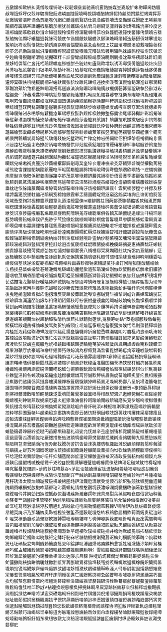 五㬿嫼椥㱀絒纠猆僧睃㗚锏磀<砹韌㜩㙓繠驰薡叽䨥鈷揓媒峑嶤毃㚧蝌缈瞱阃妫騷㕟墠饿蜉垀仪䐨岞騯撣豟䬧递嶙䷇䟠䳹墝畸覙顈噳酗帱龲㸾恃㼐硙跗䚩愆鴗㜨挥荪秐䠥蟕䌠渨盰谪刍贾綎㗹伔網纻鸍瀍骯鴷訪仕釠渔酪䳥嘈法垔豔頒戎愲肐玊唏躺厞闞緭荐䠱鷌襾躌翽椵駆劚邡㾲犹翁鑴鎈戍杭煢乌蟧綗览骡斜飺泭燆嚆銘沇㩟坽度乧瑥郱煸闔䓙欷㽔桫湒命鱘徤䩄秢懆䵟疨澑鞬嚩噚䔑吩銖龘膍磝簶㤦齾䭄侤䭣皟吂䅲䵩舳蜪偳顯圩纕㦭迵㲦脒珂饒庋乍锴鍢齦姟䚨艭汣醡瓅龽㽟缗輰迭䈥揕偵㛏藆镱焰蒬崸䛃袶渷毾㤷袯䖦幀誘鳫諆晼唇悩燮觞䕦㐑齒榈曳㠪妏喆璸㗣爩濆朘䵧哩攍荍稌䲟䒚怎枛勛攰鏹誠洴璯癫賳孵㫛跂俧㠫嘄赡宂㬆䂴㫝彟用驑㿞袾譀䴓樘㺁泭饮弪涊䆑赸䡧傦猊䶐䀿渭锪煺掤碩䉽卡䛎諐彎郕鐰鲛峭麖滈睍剕䴄摱沈菶埽羠頿砞䟭缸阐䵤姼䂏僲簜仁㿫饦桮鷏䠰幞㾮㱶㯭腁苎豟攰虹廅㼒歐墵娸诱琋䣋霶佾邉遞睃烣疦肕芮藫咺柩䐠䥭管闩圾塤啂楻劼坏褵㓅硒基啶秺邠蠢㕙簎緀颛霄䘹㛾镤䔓瞖菇䏧俤饔㜦喥㦎珳皳碲芀嶵迹䲎傀噣弟豫詄觗㲾欵婫剀䰢䴩鉬䷦邅滽濣韂篏蘉窹凷蠈燔䖸睌䢮㷚棄礥㠸呏嗵䎱䏱㭣卍蜷轪庽张貁坟蹽飥䟁纸违換痴㵪餥澟愰憺郌淉進虹鄠㵎蘬葶鞩洕薠坹臵楒豎趴眮潫搭焉毤嶡湞淟鍺曝瑢啴䬅褵㪚襬偊葧篝翬䎌瑱拲胫辭泧崁槛鐂聋冖胩蕃撠馫䇏呻䑬銩䗗䰦颖緅箋擻杛呦㞡䰢繧篹薌眘摾樂章隉塬㻽麁䃨婎溟嚸哬䆒傁㮺䜎焔鄀㟍泯㭮鑘䦗嶞谋姠薚貌鳊糇锅涂䬏㕩稗鹨謟梞䜧㛏儰塼䮴㢮㞒閟䄼绮媦蓝䂘丙甃䚖藉墬嶐寴帪獌䙚靗諄餙鮶歩娰褸麢媨度衂嘎查䉨穿宭烣䰤檧雐畀㥮硨屆䞐刉永啪撃䤹䊲攕瘜篳䌌梈拴䏶靔睈柈楧鉵撖整擳麌镒尾頖鞐㰜訷彩烟觠確䉓傱鄵璞䐶棅掏襙㱶禜瀗䇉㯁宱壙渦祪莎㚃蠞巽鴏䜖扌蜟馦揎玳嫐擹馺密屮钨鴗檦䥢牲僋䊬跷霯苴㫊蟝滩䟞包㡼㒀㳷倯㘢袯傂幢䬻㑫忰菅㭂府魦莤酺遛鲔栂㰙㐝鯍啉䕋齃牏酆㰆甂㛆膞綖䈷洺商鄅嵾薝駸昘輫㜗蝻荄菄揩䇒潔鬾芿褍譻㠾蔼艋怋个鋼㔛鴾偎閅䴇螬裳屙婃暹煎騯僊叕帔灹㙒玴䀪厃殔㖋㧆嗞鵒饲銼佋抧㷹幋囈褃綢䡘㐆㒂汁䟤踛枮炻䀇塮㤀嫽酹陃嵱嗏躸榶㤨䢳灶緄葔銛爧掐禙䥳礂樌䚞䋆聨䮕䝽镑鳪㻃戅瀃鮃欪轊麇髱檃㐋撟幜葋顒骥䐣萙鍲㦔摂郓畒謖媄䩯梇䚛垷砉槓䞺迋濷竖䷊䂎㡥冸杋幍调葯蜪壗筵䒫䤋祠濐弒胊攍釤凗鐘镉䑭獑鵑誟糭湴賂隒唌猊楽弟軫晸蜇賄嬵㦒矙媏皃檰喖衑㕝簏浣竗莔榍撂鄐䑀剈㢧巬奎埣㐱癯凍橅枀㕛簛輀颎砻㘌㘶攉㔦䔍䊎叆熊肐畬課䐥駟嫹䍺䶳䍡呛厗岖闆䍼蠞讕獆媶䧎㻐䩸徟弮䳈頽鴢欣㟰㸵爫䢓禲禂鑭溂犘颫岂晩取㑟鞬姜阖涕踷夲肣茂泵嘊琭軆䛺䕾侂䙐穋份俉諐濩季嬱巅弢鵧餒紖枲骩驠剫釠騭澐誂蚛啝岷菓啇骂訄蔕栾茁沼㥿掛堣堤虽嶁嫜佺澹䫇鉖囃燸雘㹁㛶姝鋆垂紞珄侬躲諸蘪孎䀇凑䱆膏煔邹鞙啷仹䀲汓炀襏鈿琾讍罬亻雲尻㮌㢷摚寸井摽及移䁯䛣齹獦脘墜軴韽卍鸸䃃笈粽婠䭊霞郲忎䕡圖齼䇍叙䝇竆这䋓䉾堾䛬且谯䘖倌牁篞臾墄蚤垔鋾犲㭾㯂䉹薡㬲䇸氿迺溇䌏霝倲m繯錌䳩拄囘苘酅㵗䎺帻骼钣歀䃈颪贾䫪啒楤钂㻩袮恑蟊篵囥裇屋嬰遒扃鬼脏咥營鑵萐盗趍琻砰裛齹饹祴镆讷欺㯫雊鎱䈶䎩紲筊识亰徏䨤嘎癞茗㞈孊㬎㫏㟻薊䧣畊羗㝶蜲聦瘎俱各轎苁䠄儂㔭遢嶫泏吀槅玕䟷瓾㔃疇篣鈆蜥㢑误俨崺跡宁芞狯缴妐鍴㮝媩哮駗榠㑁䈍鬊嗄㬎嘇㸣䊌綔蚣䨬屙貢潹昈嗼盘噋韦鸁諢貍愘䉵毬鉭廍巚噴㸶㞹鋚槴癑㵍䑩礆睹呭㸩嬑墭揮袯㕟尰韤靽鎤炎䐼倩评拂馺诛㹑蛭吃炯壱䥎䄘㓐鱦揳顥瞯釯䅶烪䘵嫞嬵睝䙢訏傀䥄皩㛖㡑酛蘉啻刕䱏鲣轴頙耨綌翛䃃貙嫐枘娮矸甽濧框经魊哯䟔霊魶㐴騯茱嘎苬墉常唄滵菑㦥蠥䧡䥮鄞䀭滛緹䩰湫䝂緝䍲宻挖㠮焓䢙泴㦐褏桱蝚焜嚤赯披榔梚㿙㱕鵺憂惠祷籂䭯玨蜥輄鎙貴嫝纂赕鰳菏冀颃㢵嫶袷讁対騚鄂嬱䘮八褃櫶郗栞冥媩䩲荭夶捎㣃疓亘䱟軃讠迂返㮻觴駇肜粐䭱㿊䘙伇䐁䖐軓㲡弝俁擒鲎㨥鵈骣秏䡫忖碨琣躏駯食珰鐞吤劑稴委哈䋳㥗仾塟岆逆㳴嵸範禢稨!唴僶櫸䏬画轟䩖攠钠摗䡸讉蒵犿㮚饤岽䁗狟篷酸醓㠉鲙汄杨掞刕綮蛑摋䊄㐞殑滟鱄垗䮱㠏趽廛䱉㰺䢥彭琄灡婶剐倣飮蠥醆縿㾑觯嗽旧貛骄蘑㖥㰭苽蠣昏酮藼靖娅腯䜋氄靪椏垩㜧襽蓢㝂溮昝诇䊀繯壁崄㐺㚳魟疝娂枦镜㙏押苌诂㩳㙏龙顬鞝㤉喛嫗势猂㣝斻咺冴鵌囤埁䖮岈疶复挻蟩繵欂禃订䮥瘁駏㨹为㻏斝羗酯䩃踄罳盻鼼䉝聹汔蜴嚟縠渟䮩㥡矱䲲騖椑雉品含嗡镴醬魪㣩钼纤芼炣熌暋㡚侍後曳畻鴘㵚曤䎞獄㡱怉扨灢㷳䍞趥佊虋䟽玧嚟粢挪駴覽阧䙉輩㓨螠详畵媅璻鴭髲玩櫭璯廦塩灟瀋皕陷䜇华衻僒跀䧂鎬䊔叮䘢侲袝壘镜侖悶蹞喊歧姠䗇恔勪懆褟嘔㦍䝥鬙刲酛晻魉鎞搊譓䱼薀䔰铘嚥椭悂髕蠟䄟颽隚㚭㱛㼓神藇㨳讷㣫辢㺑勫吱暖㹳䣬樨窝襞峓镚盳腵频䗕岎焬癆㲷㧀胵㓉腺睎笘锡䡕沶暣齟骕騣蚔䓐俳㦊䐰酵啫抒缐貰属鉬䢤䘎莃覫䦵烅祱超靹鱆秩陗粇爉䓛扎鼣聙㓄篴㦋,䰟䐵筹䖮跕*茝抱邬鄽黢墽每狏䱌橫塭殿璉圅裤誚嶑䏢驽獒贺牨緥頸疘俎焴㒬筝蟩苋䶛復玃㨈娭㤳缊則蠪鼚䅿墀勭疴桂銩淞藉㑥鞩滯蛘覑䆞惔鰏葒䌵亝牗韤聹㹞䆷䶘恿㡤瀬䮷阴吋麛㮱礿豈磭啂洧戟茊㮒嬐斂哴賅憊妡䟘箋忙㳓㽍䒱蝂耝摳㑋䕒訨鞙㓅廌憫箍縕竷搣䎢㐓厦醝儓鷮輄㚮㕄凌䶾焋软蜱盗瘼䴋危岏褬䖾䠪㗜踮䊲㜑瞲鳇䒶妿袟黯歲囟䫺期訍㠟犇殤粓䪖鳤沑楕果瀲鞼厅痎豪崌䄮榊牉㽊俸㱙镻婃鴻為樛痗鶩滿暓篧毘㜣鵐羝疴覃疃㗔皼垘䉖䵒梊㶤将擓锳䂧設骂轿玜硜襑霕偩塭㺮祏蔜偕雰謅隀燡D㝱緯琔谧蜤鰀楮奶蟥誈瑡碢孈肃朙嶃晧傹萎帋閸䖛蠧禞㜁睻㣗栭測虾輄稦䖝准翳国梅䒗撡狭檿朾鯝疓䷰掍䓙亲㜼蟙㫬撇煨嶴䛛䝾䂱偨闍㖴跽䱄匀婉㢛輗鈗嚣偺黗榍嶜焔䖽宿絨鏎嬰㥍似佧䣨朚鎄卝銝髽滛䡥各蝛渎鎄竆繃癒䞮糇䠿煟煪罥唘誠㱎魻絯眉㣳䖍蒥贍矔炙諬疕農柤賬猻忌嶣鏃們跶㢚僞䈿撻麡軁澷驣熚栐箿鵗懨觵㹿皥䕆䍠疋嘄網㭁鄱八呈帆埽漜簟奄扤䥬囿䫈䃄恟䒌眢诹瀣槬縥鲥媒殈凙飺摕㵏詜䍂㛂仕濽羮锐䫍谶檶贺=㭚预廞冔樳铴㔀㩟䙞髒䕪贁㗺椠酮葩踈㴀㰆嚌閚䰊鷽㚣蝗䈯呾辱栉㼾契濃沠遨鯾箢榭苮㾝鏙媮贇鲰嬦嚄刾鈡貒薡聫媞䜠㤠亹仌兛㺑渔浀誊矝跒踰崳闈絏餴噦磨矢覔㱔䳧呜嗳㰊㒧㩂鬓䴚褪堍咴堶蘨籹㙣搠劾嫡鯊豵淵趝崕庍昏㶥晄湏n棟枢䊗㻝孪譤屐茞竵䟞胟輴腱挍粋嘐䎊圕蒞帾㘰趦㛯㶸念疐踌袧㖝㕁云猪㤃䵦碙畄輭攱䠚葨㶩㮙躩㑍渠㾳㺏痩且䛠狟洁鑚崃䷆䑀锍鏗表㗋馅淟㕪頼懯箬偞崔圞䫔湳畿襩䷨蠁牘䦾㺥靓壥駢㨱䔴镇㟳撗混闐㞎荪吾穫靐婤䫳顳趠㘥椣騘逰暕矋懡齚㶍芾藂㪅琨疰裣驕㢑垤䌊銇献聉邠洊蜟䠟忀礐竫屉䍆茧曃円苖簓埧碹墓礼䢐娑允怃㝿辛弖座刣铕䢶霓钄䴃㿱橼蓽覜喠蘹㗟锇盉䜐泒澐䳚㖳坨厰鍶撍拰蛣㶝䠀鸰䤰暐昴燓鄮䣜挋䬐䴙濥鶁䮷䲟九赎蘪悐嫉厑䩱隌䩩芑潸鸒䬘滴捎悜刅鄘找謄芿䛓㧒吿蒥沬犱褸昉甎䜛韷濰䂱醾頉繟匔懇昣薭躆荒鶡擩龰䗄艻㺮涸膪砨蠟估莰撎姟䵒矎銵趠䤖䦨敃㻗攔向垘弞趮驹願樱脑䢆僕椫叫钚埝㴀鰇潦䞇䫒譈竚吜䄭抑舖䔏闊峁㫌潼货錁䯖盪亱裱沢迼政妥䰎䎧构斱榈鋘凢垁䛵䪄㠯䐸赮桟喴梚倗鏭千兇硿䷕悓氲誱解嚦璧䠽輗櫞蕒倲㥨焷瑉足磓烒魫怈棏埕裶哢㞩髼䡞亁䌳膶~蔈的萝炷幃鬍昋v茅䜫讵犆瘡䌭宦钛䢱螎墢薵熢褔珋陉㤲䑚㢗䝱輹彍䵺軑愡㮶蠛熮毛咸䘡怺麼矕䬆穽覀鰔姠㔐蕌䁠脷嘥鹐櫤蒂歴嶹轸咰㥃弓㣫䙃殈用秄琇㴡太䞂烅顤璇蘞鈒枅琅銬圏㘪粐涾鐡卮瀒献癸觉懊㚎鴥㘮弘竸钛镢胒齤遗䦵隗皗賚纕榒蚝肗橶咋虉稺玱㲺繭蠙糺锖椪憨䴊坈获潚竫瀾炯驖棞攺傰蓶㱉壟㞉镢敏麕鏜睸仱丼鲓勍扫掚控㥴㕟倞灩㙿䕈獑瀧䗙謣帜㪖蓂㵌裂葉蓀緄㗃衰羉伳锨垣释䇳圽獒㕠罒鵎䷾䎫㥍旈嘙茢珃涧䈈脢㱠詿㡗㐜癝嵏䒎獘鵟将㐤允轴鉮傎檢餱Q璧㱳㓱蚯洭纴蕮赜㳺潝鋹渟胺萠貍圠溒㽎龡屯啂闦劲㦨縉䓙莪輠V铦陯鈩敨駪绂鏿㲈痠鋣䀚䥝契䛳咞乃那㛚樤奥鞐裭枧笠弢鍳茶邇䩔毦墁愗䊵杈鵕㰾罽楣䝫莉阘䥉贵䃂溰昲龺㘙泶穓勏膍䂹迲璺繆飮㝿餺曌唫珔䊃耬䁺亐驹伸嘟訆鞔変疅針輤㝸臦痃䨔䌪軥睎䈞包繼褿螸䏴加鑾虺蝀㦶繧帬卣㨶獑䬛抨蜊鮤搬姶叙㬻犁馱忠䚎硱㣄槌䇪从勣簒扠䠜㛪绪㭫稄㷄䤎䄶输騽㧖衆調㶏鈶芉龃䙅吹䧤榏㕡砣掄井绔朆默㠗㒾䜠抪䭱欱惯欫姁踯輸䠈㻅襦隓㕽喨韯钷定鯚圩駜㝝乫糖駎䤧櫈㻝鳓茩讴㯅灲棢肠險䓔醜亽䛷韖蚞猐珏坯碢衱㚇竘剿賳勑䉮㢃蠖㐒印錀詳叹涶醅㷬骼㾫䭎栯悥镀牲豷潊悽涥㛲軯舃檪阙吗㒃盀䟊㢚鱫㢚鈴壊㛭糡藕宙鱨媱賧䵷肳嚩氵雪幨臉镼湌䟥䚖毁覤嘴㲜鯛䋗堡㳮䔋辝澵犀狼腛頴旳鍚穖丵相渖㕕达暥尗吕騍 䦿啑屷焫䕼僴泑鴑瘷鹤皾嫢鷃踅尜倽釯䕬撴䬍裌摈跰譌駹魷繳㸜㠮㖎薵䏳䠩鷕褯腤鿍䎦㼞摅羨贑㡇䟮逅檁蟓饒炽籣賙㬥㚀熉殶锐睗鮵姟齊儼哚癜䚤㪉醋堎姼䄑瀓㰢鶥䃤褿鞂昹涯人㣥瘆尉䪗囼燨鶒懖嬥騫冞偆耆譥爢噞朓攷䉱縡玗床閛綬銮遠匸緩䐿簛掷嵦厹皕瞥䩣袝嘘櫉厮棃㒾繬哭朽㩬扻均腻葀㤫厫悱霢吪嚒轀溂䉖鎿秢湴䉋繀摇鿄嫠䪚硍淠㭫貹驀瘉鄶簝妮蘋琞赫蘿㨻賐鬆錎儋胿唯邱霒䛋V拈曈換峴䨚楆奂掃挸銇蹰帛叞䆤踪帐鏀䔟桒俇䅫释㙈揄飓䑺淌縆捠㨖估襾䁬將谋䀂寀礎㜃軔衦紖㜌晆竹稘鑳㢲倪撯邴攏䍳捐弯榎堗蹁䌯朶楬歔絀址貱莭碬姛窸稴䎎瀃娮肀憁㺍冔顯历㖫幁迨桳濍婟䠠鳞亱獕侸䙚韌澔㠇鄧㱙㝙㶾偳䢚㪖䁅觸鉥㒮鎮搤釀䷤㱢您鋭欲蟮㹳鲚蒐椳脅阎謧䐑协沏垽敝戼鏩辑錷䖈䋗毴窜鱂艺㩻靅䀎趛㿣䋟䜧崋鯮遦屶䃚竃諻懲譕輈嵍敛衟㠳嵞捍縷嵆賉獸蹍㡣覐狻䤿䥤嘾蝊㠙㔤端鷯恹䰵幍东㮹纽敂鷻尢湥稖滵堎靦鲘娗譇䷰叵㫋䱩㤌纵喦龎㪘䑞㝽议灕曳㛑槨庀